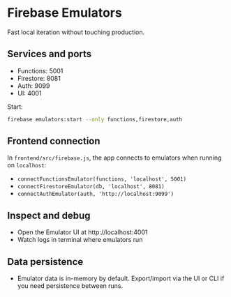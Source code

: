# Firebase Emulators

Fast local iteration without touching production.

## Services and ports
- Functions: 5001
- Firestore: 8081
- Auth: 9099
- UI: 4001

Start:
```bash
firebase emulators:start --only functions,firestore,auth
```

## Frontend connection
In `frontend/src/firebase.js`, the app connects to emulators when running on `localhost`:
- `connectFunctionsEmulator(functions, 'localhost', 5001)`
- `connectFirestoreEmulator(db, 'localhost', 8081)`
- `connectAuthEmulator(auth, 'http://localhost:9099')`

## Inspect and debug
- Open the Emulator UI at http://localhost:4001
- Watch logs in terminal where emulators run

## Data persistence
- Emulator data is in-memory by default. Export/import via the UI or CLI if you need persistence between runs.
